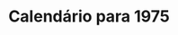---
ref: sol-160-0001
title: ["Calendário para 1975"]
author_name: ["Victor Palla, Comité José Dias Coelho, José Dias Coelho, Ivone Balette, José Farinha, Cipriano Dourado, António Domingues, Maria Barreira"]
publisher: ["Edições Avante!"]
year: "y1974"
origin: ["Portugal"]
formats: ["calendar"]
disciplines: ["graphic-design"]
tags:
layout: artifact
status: ["scan"]
published: false
int_published: false
image_count:
date_added: 2023-06-16
batch:
---